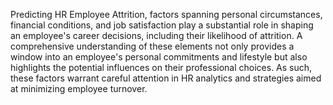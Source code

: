 Predicting HR Employee Attrition, factors spanning personal circumstances, financial conditions, and job satisfaction play a substantial role in shaping an employee's career decisions, including their likelihood of attrition. A comprehensive understanding of these elements not only provides a window into an employee's personal commitments and lifestyle but also highlights the potential influences on their professional choices. As such, these factors warrant careful attention in HR analytics and strategies aimed at minimizing employee turnover.
